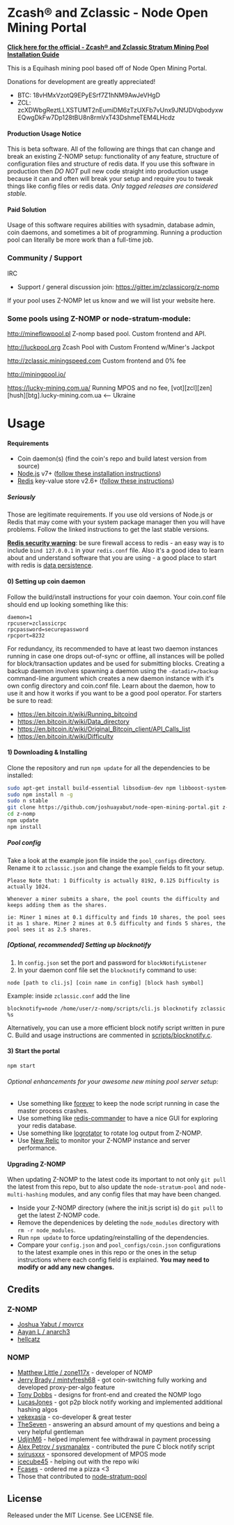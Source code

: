 # Zcash® and Zclassic - Node Open Mining Portal

**[Click here for the official - Zcash® and Zclassic Stratum Mining Pool Installation Guide](https://zdeveloper.org/wiki:z-nomp_install)**

This is a Equihash mining pool based off of Node Open Mining Portal.

Donations for development are greatly appreciated!
  * BTC: 18vHMxVzotQ9EPyESrf7Z1hNM9AwJeVHgD
  * ZCL: zcXDWbgReztLLXSTUMT2nEumiDM6zTzUXFb7vUnx9JNfJDVqbodyxwEQwgDkFw7Dp128tBU8n8rmVxT43DshmeTEM4LHcdz

#### Production Usage Notice
This is beta software. All of the following are things that can change and break an existing Z-NOMP setup: functionality of any feature, structure of configuration files and structure of redis data. If you use this software in production then *DO NOT* pull new code straight into production usage because it can and often will break your setup and require you to tweak things like config files or redis data. *Only tagged releases are considered stable.*

#### Paid Solution
Usage of this software requires abilities with sysadmin, database admin, coin daemons, and sometimes a bit of programming. Running a production pool can literally be more work than a full-time job. 


### Community / Support
IRC
* Support / general discussion join: https://gitter.im/zclassicorg/z-nomp

If your pool uses Z-NOMP let us know and we will list your website here.

### Some pools using Z-NOMP or node-stratum-module:

http://mineflowpool.pl Z-nomp based pool. Custom frontend and API.

http://luckpool.org Zcash Pool with Custom Frontend w/Miner's Jackpot

http://zclassic.miningspeed.com Custom frontend and 0% fee

http://miningpool.io/

https://lucky-mining.com.ua/ Running MPOS and no fee, [vot][zcl][zen][hush][btg].lucky-mining.com.ua <-- Ukraine

Usage
=====


#### Requirements
* Coin daemon(s) (find the coin's repo and build latest version from source)
* [Node.js](http://nodejs.org/) v7+ ([follow these installation instructions](https://github.com/joyent/node/wiki/Installing-Node.js-via-package-manager))
* [Redis](http://redis.io/) key-value store v2.6+ ([follow these instructions](http://redis.io/topics/quickstart))

##### Seriously
Those are legitimate requirements. If you use old versions of Node.js or Redis that may come with your system package manager then you will have problems. Follow the linked instructions to get the last stable versions.


[**Redis security warning**](http://redis.io/topics/security): be sure firewall access to redis - an easy way is to
include `bind 127.0.0.1` in your `redis.conf` file. Also it's a good idea to learn about and understand software that
you are using - a good place to start with redis is [data persistence](http://redis.io/topics/persistence).


#### 0) Setting up coin daemon
Follow the build/install instructions for your coin daemon. Your coin.conf file should end up looking something like this:
```
daemon=1
rpcuser=zclassicrpc
rpcpassword=securepassword
rpcport=8232
```
For redundancy, its recommended to have at least two daemon instances running in case one drops out-of-sync or offline,
all instances will be polled for block/transaction updates and be used for submitting blocks. Creating a backup daemon
involves spawning a daemon using the `-datadir=/backup` command-line argument which creates a new daemon instance with
it's own config directory and coin.conf file. Learn about the daemon, how to use it and how it works if you want to be
a good pool operator. For starters be sure to read:
   * https://en.bitcoin.it/wiki/Running_bitcoind
   * https://en.bitcoin.it/wiki/Data_directory
   * https://en.bitcoin.it/wiki/Original_Bitcoin_client/API_Calls_list
   * https://en.bitcoin.it/wiki/Difficulty


#### 1) Downloading & Installing

Clone the repository and run `npm update` for all the dependencies to be installed:

```bash
sudo apt-get install build-essential libsodium-dev npm libboost-system-dev
sudo npm install n -g
sudo n stable
git clone https://github.com/joshuayabut/node-open-mining-portal.git z-nomp
cd z-nomp
npm update
npm install
```

##### Pool config
Take a look at the example json file inside the `pool_configs` directory. Rename it to `zclassic.json` and change the
example fields to fit your setup.

```
Please Note that: 1 Difficulty is actually 8192, 0.125 Difficulty is actually 1024.

Whenever a miner submits a share, the pool counts the difficulty and keeps adding them as the shares. 

ie: Miner 1 mines at 0.1 difficulty and finds 10 shares, the pool sees it as 1 share. Miner 2 mines at 0.5 difficulty and finds 5 shares, the pool sees it as 2.5 shares. 
```


##### [Optional, recommended] Setting up blocknotify
1. In `config.json` set the port and password for `blockNotifyListener`
2. In your daemon conf file set the `blocknotify` command to use:
```
node [path to cli.js] [coin name in config] [block hash symbol]
```
Example: inside `zclassic.conf` add the line
```
blocknotify=node /home/user/z-nomp/scripts/cli.js blocknotify zclassic %s
```

Alternatively, you can use a more efficient block notify script written in pure C. Build and usage instructions
are commented in [scripts/blocknotify.c](scripts/blocknotify.c).


#### 3) Start the portal

```bash
npm start
```

###### Optional enhancements for your awesome new mining pool server setup:
* Use something like [forever](https://github.com/nodejitsu/forever) to keep the node script running
in case the master process crashes. 
* Use something like [redis-commander](https://github.com/joeferner/redis-commander) to have a nice GUI
for exploring your redis database.
* Use something like [logrotator](http://www.thegeekstuff.com/2010/07/logrotate-examples/) to rotate log 
output from Z-NOMP.
* Use [New Relic](http://newrelic.com/) to monitor your Z-NOMP instance and server performance.


#### Upgrading Z-NOMP
When updating Z-NOMP to the latest code its important to not only `git pull` the latest from this repo, but to also update
the `node-stratum-pool` and `node-multi-hashing` modules, and any config files that may have been changed.
* Inside your Z-NOMP directory (where the init.js script is) do `git pull` to get the latest Z-NOMP code.
* Remove the dependenices by deleting the `node_modules` directory with `rm -r node_modules`.
* Run `npm update` to force updating/reinstalling of the dependencies.
* Compare your `config.json` and `pool_configs/coin.json` configurations to the latest example ones in this repo or the ones in the setup instructions where each config field is explained. <b>You may need to modify or add any new changes.</b>


Credits
-------
### Z-NOMP
* [Joshua Yabut / movrcx](https://github.com/joshuayabut)
* [Aayan L / anarch3](https://github.com/aayanl)
* [hellcatz](https://github.com/hellcatz)

### NOMP
* [Matthew Little / zone117x](https://github.com/zone117x) - developer of NOMP
* [Jerry Brady / mintyfresh68](https://github.com/bluecircle) - got coin-switching fully working and developed proxy-per-algo feature
* [Tony Dobbs](http://anthonydobbs.com) - designs for front-end and created the NOMP logo
* [LucasJones](//github.com/LucasJones) - got p2p block notify working and implemented additional hashing algos
* [vekexasia](//github.com/vekexasia) - co-developer & great tester
* [TheSeven](//github.com/TheSeven) - answering an absurd amount of my questions and being a very helpful gentleman
* [UdjinM6](//github.com/UdjinM6) - helped implement fee withdrawal in payment processing
* [Alex Petrov / sysmanalex](https://github.com/sysmanalex) - contributed the pure C block notify script
* [svirusxxx](//github.com/svirusxxx) - sponsored development of MPOS mode
* [icecube45](//github.com/icecube45) - helping out with the repo wiki
* [Fcases](//github.com/Fcases) - ordered me a pizza <3
* Those that contributed to [node-stratum-pool](//github.com/zone117x/node-stratum-pool#credits)


License
-------
Released under the MIT License. See LICENSE file.
